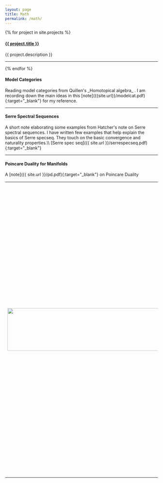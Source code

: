 ```yaml
---
layout: page
title: Math 
permalink: /math/
---
```


{% for project in site.projects %}
  <h4>
    <a href="{{ project.url }}">
      {{ project.title }}
    </a>
  </h4> 
  <p>{{ project.description }}</p>
  <hr>
{% endfor %}


<h4>Model Categories</h4>
Reading model categories from Quillen's _Homotopical algebra_ . I am recording down the main ideas in this [note]({{site.url}}/modelcat.pdf){:target="_blank"} for my reference.
<hr>

<h4>
Serre Spectral Sequences
</h4>
A short note elaborating some examples from Hatcher's note on Serre spectral sequences. I have written few examples that help explain the basics of Serre specseq. They touch on the basic convergence and naturality properties.\\
[Serre spec seq]({{ site.url }}/serrespecseq.pdf){:target="_blank"}
<hr>



<h4>
Poincare Duality for Manifolds
</h4>
A [note]({{ site.url }}/pd.pdf){:target="_blank"} on Poincare Duality

<br>

<table style="width:100%"><tr><td><img src="http://math.jhu.edu/~savitt/GTM/maclane.jpg" width=500 height=140 alt=""></td><td><p>If I were a Springer-Verlag Graduate Text in Mathematics, I would be Saunders Mac Lane's <b><i>Categories for the Working Mathematician</i></b>.</p><p>I provide an array of general ideas useful in a wide variety of fields.  Starting from foundations, I illuminate the concepts of category, functor, natural transformation, and duality.  I then turn to adjoint functors, which provide a description of universal constructions, an analysis of the representation of functors by sets of morphisms, and a means of manipulating direct and inverse limits. </p><p>Which Springer GTM would <i>you</i> be? <a href="http://math.jhu.edu/~savitt/GTM.html">The Springer GTM Test</a></p></td></tr></table>